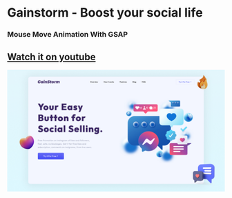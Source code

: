 # Gainstorm - Boost your social life

### Mouse Move Animation With GSAP

## [Watch it on youtube](https://youtu.be/p8XvcCopxwc)

![Design Preview](/preview.jpg)
